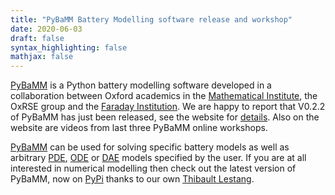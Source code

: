 ```yaml
---
title: "PyBaMM Battery Modelling software release and workshop"
date: 2020-06-03
draft: false
syntax_highlighting: false
mathjax: false
---
```


[PyBaMM](https://www.pybamm.org/) is a Python battery modelling software developed in a 
collaboration between Oxford academics in the [Mathematical 
Institute](https://www.maths.ox.ac.uk/), the OxRSE group and the [Faraday 
Institution](https://faraday.ac.uk/). We are happy to report that V0.2.2 of PyBaMM
has just been released, see the website for [details](https://www.pybamm.org/news). Also 
on the website are videos from last three PyBaMM online workshops. 

[PyBaMM](https://www.pybamm.org/) can be used for solving specific battery models as 
well as arbitrary [PDE](https://en.wikipedia.org/wiki/Partial_differential_equation), 
[ODE](https://en.wikipedia.org/wiki/Ordinary_differential_equation) or 
[DAE](https://en.wikipedia.org/wiki/Differential-algebraic_system_of_equations) models 
specified by the user. If you are at all interested in numerical modelling then check 
out the latest version of PyBaMM, now on [PyPi](https://pypi.org/project/pybamm/) thanks 
to our own [Thibault Lestang](https://www.rse.ox.ac.uk/people/). 

